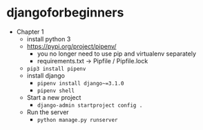 # djangoforbeginners

- Chapter 1
	- install python 3
	- https://pypi.org/project/pipenv/
		- you no longer need to use pip and virtualenv separately
		- requirements.txt -> Pipfile / Pipfile.lock
    - `pip3 install pipenv`
	- install django
		- `pipenv install django~=3.1.0`
		- `pipenv shell`
	- Start a new project
		- `django-admin startproject config .`
	- Run the server
		- `python manage.py runserver`